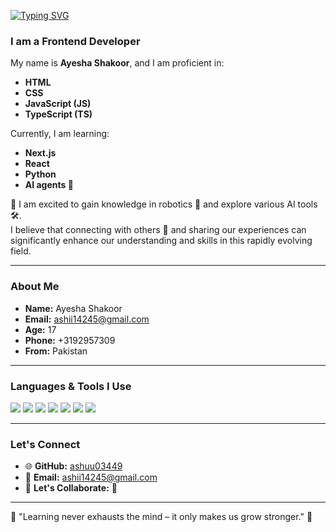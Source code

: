 [![Typing SVG](https://readme-typing-svg.herokuapp.com?font=Courier+New&pause=1000&color=33A0B9&width=435&lines=Hi!%F0%9F%91%8B;I'm+Ayesha+Shakoor+%F0%9F%91%A9%E2%80%8D%F0%9F%92%BB)](https://git.io/typing-svg)

### I am a **Frontend Developer**  

My name is **Ayesha Shakoor**, and I am proficient in:  
- **HTML**  
- **CSS**  
- **JavaScript (JS)**  
- **TypeScript (TS)**  

Currently, I am learning:  
- **Next.js**  
- **React**  
- **Python**  
- **AI agents 🤖**  

🌟 I am excited to gain knowledge in robotics 🤖 and explore various AI tools 🛠️.  
I believe that connecting with others 🤝 and sharing our experiences can significantly enhance our understanding and skills in this rapidly evolving field.  

---

### **About Me**  
- **Name:** Ayesha Shakoor  
- **Email:** [ashii14245@gmail.com](mailto:ashii14245@gmail.com)  
- **Age:** 17  
- **Phone:** +3192957309  
- **From:** Pakistan  

---

### **Languages & Tools I Use**  
<p align="left">
  <img src="https://img.shields.io/badge/Code-HTML-orange?style=for-the-badge&logo=html5&logoColor=white" />
  <img src="https://img.shields.io/badge/Style-CSS-blue?style=for-the-badge&logo=css3&logoColor=white" />
  <img src="https://img.shields.io/badge/Language-JavaScript-yellow?style=for-the-badge&logo=javascript&logoColor=white" />
  <img src="https://img.shields.io/badge/Language-TypeScript-blue?style=for-the-badge&logo=typescript&logoColor=white" />
  <img src="https://img.shields.io/badge/Framework-React-blue?style=for-the-badge&logo=react&logoColor=white" />
  <img src="https://img.shields.io/badge/Learning-Next.js-black?style=for-the-badge&logo=next.js&logoColor=white" />
  <img src="https://img.shields.io/badge/Language-Python-blue?style=for-the-badge&logo=python&logoColor=white" />
</p>

---

### **Let's Connect**  
- 🌐 **GitHub:** [ashuu03449](https://github.com/ashuu03449)  
- 📧 **Email:** [ashii14245@gmail.com](mailto:ashii14245@gmail.com)  
- 💬 **Let's Collaborate:** 🤝  

---

🌟 "Learning never exhausts the mind – it only makes us grow stronger." 🌟  
